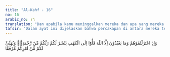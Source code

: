 ```yaml
---
title: "Al-Kahf - 16"
no: 16
arabic_no: ١٦
translation: "Dan apabila kamu meninggalkan mereka dan apa yang mereka sembah selain Allah, maka carilah tempat berlindung ke dalam gua itu, niscaya Tuhanmu akan melimpahkan sebagian rahmat-Nya kepadamu dan menyediakan sesuatu yang berguna bagimu dalam urusanmu."
tafsir: "Dalam ayat ini dijelaskan bahwa percakapan di antara mereka terus berlanjut, sebagian dari mereka berkata kepada yang lain, \"Bilamana kamu menjauhkan diri dari kaum dan kampung halamanmu lahir dan batin, menolak untuk mengikuti adat-istiadat mereka, dan tidak mau menyembah selain Allah, sehingga menimbulkan kemarahan mereka terhadap kamu, maka seharusnya kamu mencari tempat berlindung seperti gua.\"\n\n\"Di tempat tersebut kamu dapat melakukan ibadah dengan tekun dan khusyuk serta terhindar dari gangguan kaummu. Bilamana kamu sudah menghambakan diri sepenuhnya kepada Allah, serta memohon pemeliharaan-Nya, maka Dia tentu akan mencurahkan rahmat-Nya kepadamu. Kamu tidak akan mati kelaparan atau kehausan dalam gua itu. Allah swt akan memberi jalan keluar kepadamu dalam mengatasi kesukaran makan dan minum ataupun lainnya. Allah akan melapangkan jalan beribadah dengan sempurna kepada-Nya sehingga kamu bisa merasakan kelezatan ibadah yang melebihi kelezatan lainnya.\" Demikian isi percakapan mereka. Apa yang mereka ucapkan itu lahir dari keyakinan dan harapan mereka akan anugerah Allah dan berkat kepasrahan dan keimanan mereka yang sempurna kepada-Nya. Allah swt telah menggerakkan hati para pemuda itu untuk menjadi orang-orang yang saleh, penghuni gua. Kisah mereka akhirnya selalu dikenang dalam sejarah umat beragama. Demikian sifat para pemuda itu, selamanya hati mereka lebih suci dan lebih cinta kepada kebenaran, yaitu sifat yang amat baik yang diperlukan bagi seseorang pemimpin.\n\nIbnu 'Abbas berkata:\n\n\r\n\nTidaklah Allah mengutus seorang nabi kecuali dia seorang pemuda, dan tiada diberikan ilmu kepada seorang alim, kecuali dia pemuda.\n\nKemudian beliau membaca potongan ayat-ayat tersebut sebagai berikut:\n\nMereka (yang lain) berkata, \"Kami mendengar ada seorang pemuda yang mencela (berhala-berhala ini), namanya Ibrahim.\" (al-Anbiya/21: 60)\n\nDan firman Allah swt:\n\nDan (ingatlah) ketika Musa berkata kepada pembantunya. (al-Kahf/18: 60)\n\nDan firman Allah swt:\n\nSesungguhnya mereka adalah pemuda-pemuda yang beriman kepada Tuhan mereka, dan Kami tambahkan petunjuk kepada mereka. (al-Kahf/18: 13)\n\nAyat ini menunjukkan ketabahan hidup para pemuda Ashhabul Kahf ketika menyepi di dalam gua karena menyembunyikan agamanya. Al-Gazali, dalam kitabnya Ihya' 'Ulumuddin, menolak menggunakan ayat ini untuk dijadikan dalil bagi keutamaan hidup uzlah. Beliau berkata, \"Ashhabul Kahf tidak mengasingkan diri mereka sendiri antara satu dengan yang lain. Mereka seluruhnya adalah orang-orang yang beriman. Mereka mengasingkan diri dari orang-orang kafir.\" Jadi wajarlah kalau mereka ber-uzlah agar terpelihara dari penyiksaan orang-orang kafir dan raja yang hendak membunuh mereka. Hidup menyepi dalam arti mengasingkan diri dari kejahatan dan kebatilan yang tidak dapat diperbaiki atau mereka tidak sanggup memperbaikinya, maka uzlah semacam ini dibenarkan. As-Suyuti dalam kitabnya Al-Iklil berpendapat bahwa dari ayat ini dapat dipahami bahwa uzlah, mengasingkan diri, lari dari kezaliman, dan tinggal dalam gua disyariatkan ketika situasi beragama tidak kondusif atau rusak. Pendapat beliau ini perlu penjelasan karena masih kabur. Zaman manakah yang bersih dari kerusakan? Sebenarnya yang dapat dipahami dari ayat ini ialah para pemuda itu mengasingkan diri karena adanya pemerkosaan terhadap hak hidup beragama.\n\nHidup uzlah karena frustasi dan keputusasaan dalam menghadapi kenyataan hidup tidak dibenarkan oleh agama. Untuk memahami ayat ini, harus diperhatikan suasana di kala terjadinya peristiwa uzlah-nya pemuda itu. Mereka menyepi dengan melarikan diri ke dalam gua karena akan dibunuh oleh raja yang sewenang-wenang. Suasana saat itu juga tidak mendukung untuk berjuang melawan kesewenang-wenangan raja, dan memperlihatkan keimanan mereka.\n\nDi masa permulaan Islam, Nabi menyuruh sahabat-sahabatnya berhijrah ke negeri Habsyah, kemudian ke Madinah, dan beliau sendiri lalu juga hijrah ke sana disebabkan oleh keganasan kaum musyrikin Quraisy, sedang kaum Muslimin tidak dapat berbuat apa-apa menghadapinya, karena masih lemah. Bahkan, bagi Nabi saw khususnya, mereka telah bersiap untuk membunuh-nya. Mereka mengepung rumah Nabi di malam hari untuk melaksanakan rencana pembunuhan itu.\n\nKarena kaum musyrikin telah mengadakan persekongkolan untuk membunuh Nabi, maka Allah memerintahkan agar Nabi hijrah. Atas dasar perintah itulah, Nabi hijrah. Jadi, bukan karena lari dari medan peperangan, menyendiri atau uzlah, dan sebagainya. Hidup uzlah dalam arti mengasingkan diri dari kemewahan hidup dan perbudakan harta dan hawa nafsu, lalu hidup sederhana di tengah-tengah masyarakat, sebagaimana yang diperlihatkan sahabat Nabi Abu dzar Al-Gifari, tidak tercela, bahkan dibenarkan oleh agama Islam. Ibnu Katsir berkata, \"Abu dzar berpendapat bahwa tidaklah patut seorang muslim memiliki harta melebihi dari persediaan makanannya sehari semalam, atau dari sesuatu yang diperguna-kannya untuk berperang, atau dari suatu yang disediakan untuk tamu. Beliau berpegang kepada dhahir ayat:\n\nDan orang-orang yang menyimpan emas dan perak dan tidak menginfakkannya di jalan Allah, maka berikanlah kabar gembira kepada mereka, (bahwa mereka akan mendapat) azab yang pedih. (at-Taubah/9: 34)\n\nAbu dzar hidup dalam kesederhanaan karena tidak mau terlibat dalam kehidupan mewah yang mulai merebak pada zaman khalifah Usman r.a. Demikian contoh kehidupan uzlah yang terdapat di kalangan sahabat Rasulullah saw\"."
---
```


وَاِذِ اعْتَزَلْتُمُوْهُمْ وَمَا يَعْبُدُوْنَ اِلَّا اللّٰهَ فَأْوٗٓا اِلَى الْكَهْفِ يَنْشُرْ لَكُمْ رَبُّكُمْ مِّنْ رَّحْمَتِهٖ وَيُهَيِّئْ لَكُمْ مِّنْ اَمْرِكُمْ مِّرْفَقًا
